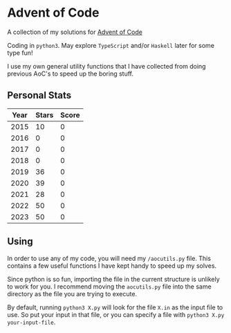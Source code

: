 # Advent of Code

A collection of my solutions for [Advent of Code](https://adventofcode.com/)

Coding in `python3`. May explore `TypeScript` and/or `Haskell` later for some type fun!

I use my own general utility functions that I have collected
from doing previous AoC's to speed up the boring stuff.

## Personal Stats

| Year | Stars | Score |
| ---- | ----- | ----- |
| 2015 | 10    | 0     |
| 2016 | 0     | 0     |
| 2017 | 0     | 0     |
| 2018 | 0     | 0     |
| 2019 | 36    | 0     |
| 2020 | 39    | 0     |
| 2021 | 28    | 0     |
| 2022 | 50    | 0     |
| 2023 | 50    | 0     |

## Using

In order to use any of my code, you will need my `/aocutils.py` file.
This contains a few useful functions I have kept handy to speed up
my solves.

Since python is so fun, importing the file in the current structure
is unlikely to work for you. I recommend moving the `aocutils.py` file
into the same directory as the file you are trying to execute.

By default, running `python3 X.py` will look for the file `X.in` as
the input file to use. So put your input in that file, or you can
specify a file with `python3 X.py your-input-file`.
